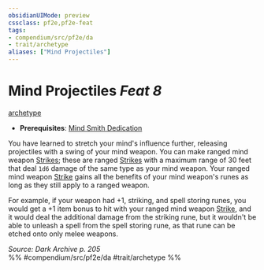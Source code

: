 ```yaml
---
obsidianUIMode: preview
cssclass: pf2e,pf2e-feat
tags:
- compendium/src/pf2e/da
- trait/archetype
aliases: ["Mind Projectiles"]
---
```

# Mind Projectiles  *Feat 8*  
[archetype](archetype.md "Archetype Feat Trait")  

- **Prerequisites**: [Mind Smith Dedication](mind-smith-dedication-da.md)

You have learned to stretch your mind's influence further, releasing projectiles with a swing of your mind weapon. You can make ranged mind weapon [Strikes](strike.md); these are ranged [Strikes](strike.md) with a maximum range of 30 feet that deal `1d6` damage of the same type as your mind weapon. Your ranged mind weapon [Strike](strike.md) gains all the benefits of your mind weapon's runes as long as they still apply to a ranged weapon.

For example, if your weapon had +1, striking, and spell storing runes, you would get a +1 item bonus to hit with your ranged mind weapon [Strike](strike.md), and it would deal the additional damage from the striking rune, but it wouldn't be able to unleash a spell from the spell storing rune, as that rune can be etched onto only melee weapons.

*Source: Dark Archive p. 205*  
%% #compendium/src/pf2e/da #trait/archetype %%